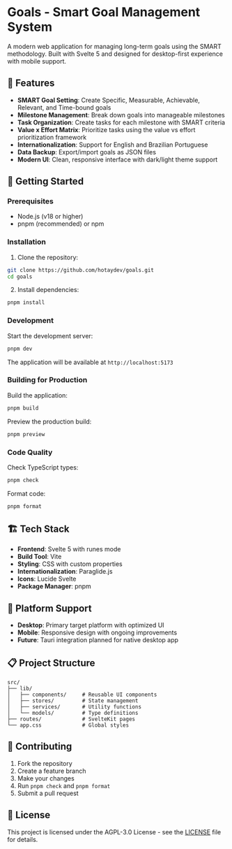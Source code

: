 # Goals - Smart Goal Management System

A modern web application for managing long-term goals using the SMART methodology. Built with Svelte 5 and designed for desktop-first experience with mobile support.

## 🎯 Features

- **SMART Goal Setting**: Create Specific, Measurable, Achievable, Relevant, and Time-bound goals
- **Milestone Management**: Break down goals into manageable milestones
- **Task Organization**: Create tasks for each milestone with SMART criteria
- **Value x Effort Matrix**: Prioritize tasks using the value vs effort prioritization framework
- **Internationalization**: Support for English and Brazilian Portuguese
- **Data Backup**: Export/import goals as JSON files
- **Modern UI**: Clean, responsive interface with dark/light theme support

## 🚀 Getting Started

### Prerequisites

- Node.js (v18 or higher)
- pnpm (recommended) or npm

### Installation

1. Clone the repository:
```bash
git clone https://github.com/hotaydev/goals.git
cd goals
```

2. Install dependencies:
```bash
pnpm install
```

### Development

Start the development server:
```bash
pnpm dev
```

The application will be available at `http://localhost:5173`

### Building for Production

Build the application:
```bash
pnpm build
```

Preview the production build:
```bash
pnpm preview
```

### Code Quality

Check TypeScript types:
```bash
pnpm check
```

Format code:
```bash
pnpm format
```

## 🏗️ Tech Stack

- **Frontend**: Svelte 5 with runes mode
- **Build Tool**: Vite
- **Styling**: CSS with custom properties
- **Internationalization**: Paraglide.js
- **Icons**: Lucide Svelte
- **Package Manager**: pnpm

## 📱 Platform Support

- **Desktop**: Primary target platform with optimized UI
- **Mobile**: Responsive design with ongoing improvements
- **Future**: Tauri integration planned for native desktop app

## 📋 Project Structure

```
src/
├── lib/
│   ├── components/     # Reusable UI components
│   ├── stores/         # State management
│   ├── services/       # Utility functions
│   └── models/         # Type definitions
├── routes/             # SvelteKit pages
└── app.css             # Global styles
```

## 🤝 Contributing

1. Fork the repository
2. Create a feature branch
3. Make your changes
4. Run `pnpm check` and `pnpm format`
5. Submit a pull request

## 📄 License

This project is licensed under the AGPL-3.0 License - see the [LICENSE](LICENSE) file for details.
